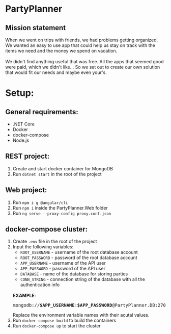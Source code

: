 # **PartyPlanner**
## Mission statement
When we went on trips with friends, we had problems getting organized. We wanted an easy to use app that could help us stay on track with the items we need and the money we spend on vacation.
<br>
<br>
We didn't find anything useful that was free. All the apps that seemed good were paid, which we didn't like... So we set out to create our own solution that would fit our needs and maybe even your's.
# Setup:
## General requirements: 
* .NET Core 
* Docker 
* docker-compose 
* Node.js 
## REST project: 
1. Create and start docker container for MongoDB 
2. Run ```dotnet start``` in the root of the project 
## Web project: 
1. Run ```mpm i g @angular/cli``` 
2. Run ```npm i``` inside the PartyPlanner.Web folder 
3. Run ```ng serve --proxy-config proxy.conf.json``` 
## docker-compose cluster: 
1. Create ```.env``` file in the root of the project
2. Input the following variables:
	* ```ROOT_USERNAME``` - username of the root database account
	* ```ROOT_PASSWORD``` - password of the root database account
	* ```APP_USERNAME``` - username of the API user
	* ```APP_PASSWORD``` - password of the API user
	* ```DATABASE``` - name of the database for storing parties
	* ```CONN_STRING``` - connection string of the database with all the authentication info
	<br>
	<b>EXAMPLE</b>:
	<pre>mongodb://<b>$APP_USERNAME</b>:<b>$APP_PASSWORD</b>@PartyPlanner.DB:27017/<b>$DATABASE</b>?authSource=<b>$DATABASE</b></pre>
	Replace the environment variable names with their acutal values.
3. Run ```docker-compose build``` to build the containers
4. Run ```docker-compose up``` to start the cluster